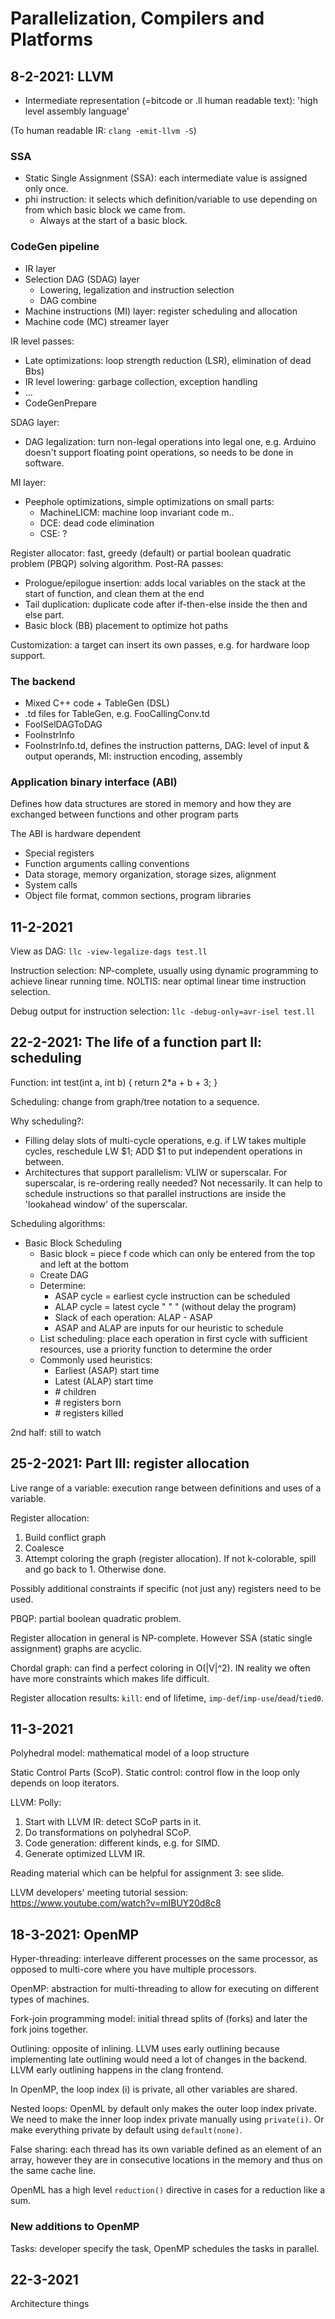 # Parallelization, Compilers and Platforms

## 8-2-2021: LLVM

* Intermediate representation (=bitcode or .ll human readable text): 'high level assembly language'


(To human readable IR: `clang -emit-llvm -S`)

### SSA

* Static Single Assignment (SSA): each intermediate value is assigned only once. 
* phi instruction: it selects which definition/variable to use depending on from which basic block we came from.
  * Always at the start of a basic block.

### CodeGen pipeline

* IR layer
* Selection DAG (SDAG) layer
  * Lowering, legalization and instruction selection
  * DAG combine
* Machine instructions (MI) layer: register scheduling and allocation
* Machine code (MC) streamer layer

IR level passes:

* Late optimizations: loop strength reduction (LSR), elimination of dead Bbs)
* IR level lowering: garbage collection, exception handling
* ...
* CodeGenPrepare

SDAG layer:

* DAG legalization: turn non-legal operations into legal one, e.g. Arduino doesn't support floating point operations, so needs to be done in software.

MI layer:

* Peephole optimizations, simple optimizations on small parts:
  * MachineLICM: machine loop invariant code m..
  * DCE: dead code elimination
  * CSE: ?

Register allocator: fast, greedy (default) or partial boolean quadratic problem (PBQP) solving algorithm. Post-RA passes:

* Prologue/epilogue insertion: adds local variables on the stack at the start of function, and clean them at the end
* Tail duplication: duplicate code after if-then-else inside the then and else part.
* Basic block (BB) placement to optimize hot paths

Customization: a target can insert its own passes, e.g. for hardware loop support.

### The backend

* Mixed C++ code + TableGen (DSL)
* .td files for TableGen, e.g. FooCallingConv.td
* FooISelDAGToDAG
* FooInstrInfo
* FooInstrInfo.td, defines the instruction patterns, DAG: level of input & output operands, MI: instruction encoding, assembly

### Application binary interface (ABI)

Defines how data structures are stored in memory and how they are exchanged between functions and other program parts

The ABI is hardware dependent

* Special registers
* Function arguments calling conventions
* Data storage, memory organization, storage sizes, alignment
* System calls
* Object file format, common sections, program libraries


## 11-2-2021

View as DAG: `llc -view-legalize-dags test.ll`

Instruction selection: NP-complete, usually using dynamic programming to achieve linear running time. NOLTIS: near optimal linear time instruction selection.

Debug output for instruction selection: `llc -debug-only=avr-isel test.ll`

## 22-2-2021: The life of a function part II: scheduling

Function: int test(int a, int b) { return 2*a + b + 3; }

Scheduling: change from graph/tree notation to a sequence.

Why scheduling?:

* Filling delay slots of multi-cycle operations, e.g. if LW takes multiple cycles, reschedule LW $1; ADD $1 to put independent operations in between.
* Architectures that support parallelism: VLIW or superscalar. For superscalar, is re-ordering really needed? Not necessarily. It can help to schedule instructions so that parallel instructions are inside the 'lookahead window' of the superscalar.

Scheduling algorithms:

* Basic Block Scheduling
  * Basic block = piece f code which can only be entered from the top and left at the bottom
  * Create DAG
  * Determine:
    * ASAP cycle = earliest cycle instruction can be scheduled
    * ALAP cycle = latest cycle " " " (without delay the program)
    * Slack of each operation: ALAP - ASAP
    * ASAP and ALAP are inputs for our heuristic to schedule
  * List scheduling: place each operation in first cycle with sufficient resources, use a priority function to determine the order
  * Commonly used heuristics:
    * Earliest (ASAP) start time
    * Latest (ALAP) start time
    * \# children
    * \# registers born
    * \# registers killed



2nd half: still to watch

## 25-2-2021: Part III: register allocation

Live range of a variable: execution range between definitions and uses of a variable.

Register allocation:

1. Build conflict graph
2. Coalesce
3. Attempt coloring the graph (register allocation). If not k-colorable, spill and go back to 1. Otherwise done.

Possibly additional constraints if specific (not just any) registers need to be used.

PBQP: partial boolean quadratic problem.

Register allocation in general is NP-complete. However SSA (static single assignment) graphs are acyclic.

Chordal graph: can find a perfect coloring in O(|V|^2). IN reality we often have more constraints which makes life difficult.

Register allocation results: `kill`: end of lifetime, `imp-def`/`imp-use`/`dead`/`tied0`.


## 11-3-2021

Polyhedral model: mathematical model of a loop structure

Static Control Parts (ScoP). Static control: control flow in the loop only depends on loop iterators.

LLVM: Polly:

1. Start with LLVM IR: detect SCoP parts in it.
2. Do transformations on polyhedral SCoP.
3. Code generation: different kinds, e.g. for SIMD.
4. Generate optimized LLVM IR.

Reading material which can be helpful for assignment 3: see slide.

LLVM developers' meeting tutorial session: https://www.youtube.com/watch?v=mIBUY20d8c8


## 18-3-2021: OpenMP

Hyper-threading: interleave different processes on the same processor, as opposed to multi-core where you have multiple processors.

OpenMP: abstraction for multi-threading to allow for executing on different types of machines.

Fork-join programming model: initial thread splits of (forks) and later the fork joins together.

Outlining: opposite of inlining. LLVM uses early outlining because implementing late outlining would need a lot of changes in the backend. LLVM early outlining happens in the clang frontend.

In OpenMP, the loop index (i) is private, all other variables are shared.

Nested loops: OpenML by default only makes the outer loop index private. We need to make the inner loop index private manually using `private(i)`. Or make everything private by default using `default(none)`.

False sharing: each thread has its own variable defined as an element of an array, however they are in consecutive locations in the memory and thus on the same cache line.

OpenML has a high level `reduction()` directive in cases for a reduction like a sum.

### New additions to OpenMP

Tasks: developer specify the task, OpenMP schedules the tasks in parallel.


## 22-3-2021

Architecture things
